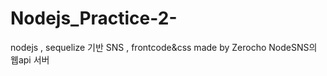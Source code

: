 # Nodejs_Practice-2-
nodejs , sequelize 기반 SNS , frontcode&amp;css made by Zerocho
NodeSNS의 웹api 서버 
